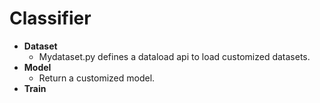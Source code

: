 # Classifier

- **Dataset**
  + Mydataset.py defines a dataload api to load customized datasets.
- **Model**
  + Return a customized model.
- **Train**
